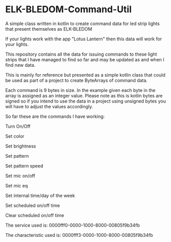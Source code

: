 # ELK-BLEDOM-Command-Util
A simple class written in kotlin to create command data for led strip 
lights that present themselves as ELK-BLEDOM

If your lights work with the app "Lotus Lantern" then this data will
work for your lights.

This repository contains all the data for issuing commands to
these light strips that I have managed to find so far and may
be updated as and when I find new data.

This is mainly for reference but presented as a simple kotlin class 
that could be used as part of a project to create ByteArrays of command
data.

Each command is 9 bytes in size. In the example given each byte in the array
is assigned as an integer value. Please note as this is kotlin bytes are
signed so if you intend to use the data in a project using unsigned bytes 
you will have to adjust the values accordingly.

So far these are the commands I have working:

Turn On/Off

Set color

Set brightness

Set pattern

Set pattern speed

Set mic on/off

Set mic eq

Set internal time/day of the week

Set scheduled on/off time

Clear scheduled on/off time


The service used is: 0000fff0-0000-1000-8000-00805f9b34fb

The characteristic used is: 0000fff3-0000-1000-8000-00805f9b34fb
